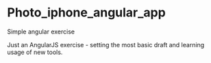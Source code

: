# Photo_iphone_angular_app
Simple angular exercise

Just an AngularJS exercise - setting the most basic draft and learning usage of new tools.

